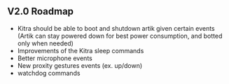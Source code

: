 ## V2.0 Roadmap
- Kitra should be able to boot and shutdown artik given certain events (Artik can stay powered down for best power consumption, and botted only when needed)
- Improvements of the Kitra sleep commands
- Better microphone events
- New proxity gestures events (ex. up/down)
- watchdog commands